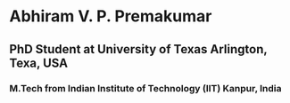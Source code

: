 # Abhiram V. P. Premakumar
## PhD Student at University of Texas Arlington, Texa, USA
### M.Tech from Indian Institute of Technology (IIT) Kanpur, India
